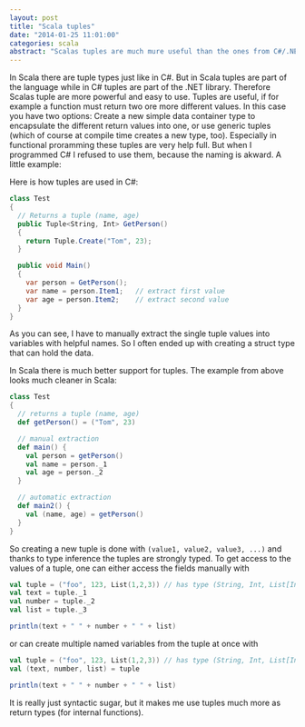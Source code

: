 ```yaml
---
layout: post
title: "Scala tuples"
date: "2014-01-25 11:01:00"
categories: scala
abstract: "Scalas tuples are much mure useful than the ones from C#/.NET. This article shows why."
---
```


In Scala there are tuple types just like in C#. But in Scala tuples are part of the language while in C# tuples are part of the .NET library. Therefore Scalas tuple are more powerful and easy to use. Tuples are useful, if for example a function must return two ore more different values. In this case you have two options: Create a new simple data container type to encapsulate the different return values into one, or use generic tuples (which of course at compile time creates a new type, too). Especially in functional proramming these tuples are very help full. But when I programmed C# I refused to use them, because the naming is akward. A little example:

Here is how tuples are used in C#:

``` csharp
class Test
{
  // Returns a tuple (name, age)
  public Tuple<String, Int> GetPerson()
  {
    return Tuple.Create("Tom", 23);
  }

  public void Main()
  {
    var person = GetPerson();
    var name = person.Item1;   // extract first value
    var age = person.Item2;    // extract second value
  }
}
```

As you can see, I have to manually extract the single tuple values into variables with helpful names. So I often ended up with creating a struct type that can hold the data.

In Scala there is much better support for tuples. The example from above looks much cleaner in Scala:

``` scala
class Test
{
  // returns a tuple (name, age)
  def getPerson() = ("Tom", 23)

  // manual extraction
  def main() {
    val person = getPerson()
    val name = person._1
    val age = person._2
  }

  // automatic extraction
  def main2() {
    val (name, age) = getPerson()
  }
}
```

So creating a new tuple is done with `(value1, value2, value3, ...)` and thanks to type inference the tuples are strongly typed. To get access to the values of a tuple, one can either access the fields manually with

``` scala
val tuple = ("foo", 123, List(1,2,3)) // has type (String, Int, List[Int])
val text = tuple._1
val number = tuple._2
val list = tuple._3

println(text + " " + number + " " + list)
```

or can create multiple named variables from the tuple at once with

``` scala
val tuple = ("foo", 123, List(1,2,3)) // has type (String, Int, List[Int])
val (text, number, list) = tuple

println(text + " " + number + " " + list)
```

It is really just syntactic sugar, but it makes me use tuples much more as return types (for internal functions).
